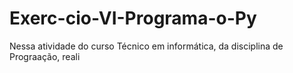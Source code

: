 # Exerc-cio-VI-Programa-o-Py
Nessa atividade do curso Técnico em informática, da disciplina de Prograação, reali
